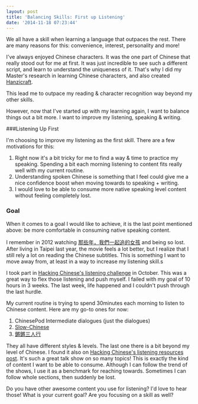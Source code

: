 ```yaml
---
layout: post
title: 'Balancing Skills: First up Listening'
date: '2014-11-18 07:23:44'
---
```


We all have a skill when learning a language that outpaces the rest. There are many reasons for this: convenience, interest, personality and more!

I've always enjoyed Chinese characters. It was the one part of Chinese that really stood out for me at first. It was just incredible to see such a different script, and learn to understand the uniqueness of it. That's why I did my Master's research in learning Chinese characters, and also created [Hanzicraft](http://hanzicraft.com).

This lead me to outpace my reading & character recognition way beyond my other skills.

However, now that I've started up with my learning again, I want to balance things out a bit more. I want to improve my listening, speaking & writing.

###Listening Up First

I'm choosing to improve my listening as the first skill. There are a few motivations for this:

1) Right now it's a bit tricky for me to find a way & time to practice my speaking. Spending a bit each morning listening to content fits really well with my current routine.
2) Understanding spoken Chinese is something that I feel could give me a nice confidence boost when moving towards to speaking + writing.
3) I would love to be able to consume more native speaking level content without feeling completely lost.

### Goal

When it comes to a goal I would like to achieve, it is the last point mentioned above: be more comfortable in consuming native speaking content.

I remember in 2012 watching [那些年，我們一起追的女孩](http://zh.wikipedia.org/zh-hant/%E9%82%A3%E4%BA%9B%E5%B9%B4%EF%BC%8C%E6%88%91%E5%80%91%E4%B8%80%E8%B5%B7%E8%BF%BD%E7%9A%84%E5%A5%B3%E5%AD%A9) and being so lost. After living in Taipei last year, the movie feels a lot better, but I realize that I still rely a lot on reading the Chinese subtitles. This is something I want to move away from, at least in a way to increase my listening skill.s

I took part in [Hacking Chinese's listening challenge](http://challenges.hackingchinese.com/challenges/5-extensive-listening-challenge-october-2014) in October. This was a great way to flex those listening and push myself. I failed with my goal of 10 hours in 3 weeks. The last week, life happened and I couldn't push through the last hurdle.

My current routine is trying to spend 30minutes each morning to listen to Chinese content. Here are my go-to ones for now:

1) ChinesePod Intermediate dialogues (just the dialogues)
2) [Slow-Chinese](http://slow-chinese.com)
3) [鏘鏘三人行](https://www.youtube.com/user/qqsrxofficial)

They all have different styles & levels. The last one there is a bit beyond my level of Chinese. I found it also on [Hacking Chinese's listening resources post](http://www.hackingchinese.com/the-10-best-free-listening-resource-collections-for-learning-chinese/). It's such a great talk show on so many topics! This is exactly the kind of content I want to be able to consume. Although I can follow the trend of the shows, I use it as a benchmark for reaching towards. Sometimes I can follow whole sections, then suddenly be lost.

Do you have other awesome content you use for listening? I'd love to hear those! What is your current goal? Are you focusing on a skill as well?
